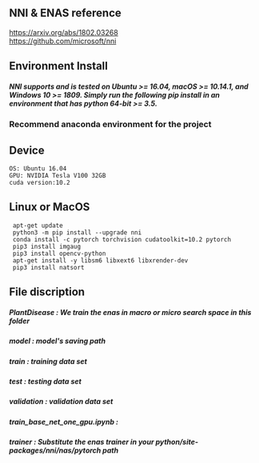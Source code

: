 ## NNI & ENAS reference
https://arxiv.org/abs/1802.03268  
https://github.com/microsoft/nni

## Environment Install  
##### NNI supports and is tested on Ubuntu >= 16.04, macOS >= 10.14.1, and Windows 10 >= 1809. Simply run the following pip install in an environment that has python 64-bit >= 3.5.  

### Recommend anaconda environment for the project
## Device
```
OS: Ubuntu 16.04
GPU: NVIDIA Tesla V100 32GB
cuda version:10.2
```
## Linux or MacOS
```
 apt-get update  
 python3 -m pip install --upgrade nni  
 conda install -c pytorch torchvision cudatoolkit=10.2 pytorch
 pip3 install imgaug  
 pip3 install opencv-python  
 apt-get install -y libsm6 libxext6 libxrender-dev   
 pip3 install natsort  
```
## File discription
##### PlantDisease : We train the enas in macro or micro search space in this folder
##### model : model's saving path
##### train : training data set
##### test : testing data set
##### validation : validation data set
##### train_base_net_one_gpu.ipynb :
##### trainer : Substitute the enas trainer in your python/site-packages/nni/nas/pytorch path










